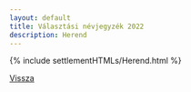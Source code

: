 ```yaml
---
layout: default
title: Választási névjegyzék 2022
description: Herend
---
```


{% include settlementHTMLs/Herend.html %}

[Vissza](../)